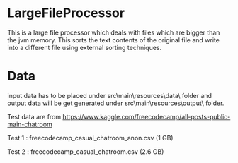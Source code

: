 # LargeFileProcessor
This is a large file processor which deals with files which are bigger than the jvm memory. This sorts the text contents  of the original file and write into a different file using external sorting techniques.

# Data
input data has to be placed under src\main\resources\data\ folder and 
output data will be get generated under src\main\resources\output\ folder.

Test data are from https://www.kaggle.com/freecodecamp/all-posts-public-main-chatroom

Test 1 : freecodecamp_casual_chatroom_anon.csv (1 GB)

Test 2 : freecodecamp_casual_chatroom.csv (2.6 GB)
